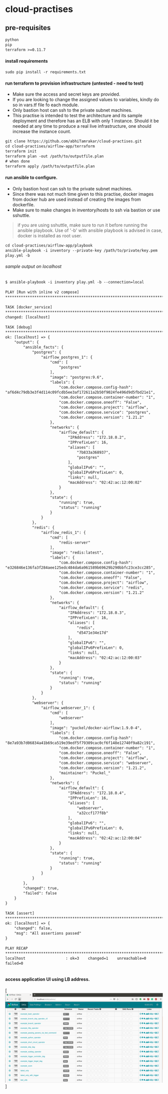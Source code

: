 # cloud-practises

## pre-requisites
```
python
pip
terraform >=0.11.7
```
#### install requirements
```
sudo pip install -r requirements.txt
```

#### run terraform to provision infrastructure (untested - need to test)
 * Make sure the access and secret keys are provided.
 * If you are looking to change the assigned values to variables, kindly do so in vars.tf file fo each module.
 * Only bastion host can ssh to the private subnet machines.
 * This practise is intended to test the architecture and its sample deployment and therefore has an ELB with only 1 instance. Should it be needed at any time to produce a real live infrastructure, one should increase the instance count.

```
git clone https://github.com/abhiTamrakar/cloud-practises.git
cd cloud-practises/airflow-app/terraform
terraform init
terraform plan -out /path/to/outputfile.plan
# when done
terraform apply /path/to/outputfile.plan
```

#### run ansible to configure.
 * Only bastion host can ssh to the private subnet machines.
 * Since there was not much time given to this practise, docker images from docker hub are used instead of creating the images from dockerfile.
 * Make sure to make changes in inventory/hosts to ssh via bastion or use sshuttle.
> if you are using sshuttle, make sure to run it before running the ansible playbook.
> Use of '-b' with ansible playbook is advised in case, docker is installed as root user.
```
cd cloud-practises/airflow-app/playbook
ansible-playbook -i inventory --private-key /path/to/private/key.pem play.yml -b
```

###### sample output on localhost
```
$ ansible-playbook -i inventory play.yml -b --connection=local

PLAY [Run with inline v2 compose] **************************************************************************

TASK [docker_service] **************************************************************************************
changed: [localhost]

TASK [debug] ***********************************************************************************************
ok: [localhost] => {
    "output": {
        "ansible_facts": {
            "postgres": {
                "airflow_postgres_1": {
                    "cmd": [
                        "postgres"
                    ], 
                    "image": "postgres:9.6", 
                    "labels": {
                        "com.docker.compose.config-hash": "af6d4c79db3e3f4d114c09fcdb5ee3af172611a2b50f9024fe496d9d5fbd21e1", 
                        "com.docker.compose.container-number": "1", 
                        "com.docker.compose.oneoff": "False", 
                        "com.docker.compose.project": "airflow", 
                        "com.docker.compose.service": "postgres", 
                        "com.docker.compose.version": "1.21.2"
                    }, 
                    "networks": {
                        "airflow_default": {
                            "IPAddress": "172.18.0.2", 
                            "IPPrefixLen": 16, 
                            "aliases": [
                                "7b833a368937", 
                                "postgres"
                            ], 
                            "globalIPv6": "", 
                            "globalIPv6PrefixLen": 0, 
                            "links": null, 
                            "macAddress": "02:42:ac:12:00:02"
                        }
                    }, 
                    "state": {
                        "running": true, 
                        "status": "running"
                    }
                }
            }, 
            "redis": {
                "airflow_redis_1": {
                    "cmd": [
                        "redis-server"
                    ], 
                    "image": "redis:latest", 
                    "labels": {
                        "com.docker.compose.config-hash": "e326846e136fa3f284aee125edc484da6a961589b69629b290bbfc23ce3cc285", 
                        "com.docker.compose.container-number": "1", 
                        "com.docker.compose.oneoff": "False", 
                        "com.docker.compose.project": "airflow", 
                        "com.docker.compose.service": "redis", 
                        "com.docker.compose.version": "1.21.2"
                    }, 
                    "networks": {
                        "airflow_default": {
                            "IPAddress": "172.18.0.3", 
                            "IPPrefixLen": 16, 
                            "aliases": [
                                "redis", 
                                "d5471e34e17d"
                            ], 
                            "globalIPv6": "", 
                            "globalIPv6PrefixLen": 0, 
                            "links": null, 
                            "macAddress": "02:42:ac:12:00:03"
                        }
                    }, 
                    "state": {
                        "running": true, 
                        "status": "running"
                    }
                }
            }, 
            "webserver": {
                "airflow_webserver_1": {
                    "cmd": [
                        "webserver"
                    ], 
                    "image": "puckel/docker-airflow:1.9.0-4", 
                    "labels": {
                        "com.docker.compose.config-hash": "8e7a93b7d06834a41b69ca519e39edf5f79309cac0cf6f148e12740f9a82c191", 
                        "com.docker.compose.container-number": "1", 
                        "com.docker.compose.oneoff": "False", 
                        "com.docker.compose.project": "airflow", 
                        "com.docker.compose.service": "webserver", 
                        "com.docker.compose.version": "1.21.2", 
                        "maintainer": "Puckel_"
                    }, 
                    "networks": {
                        "airflow_default": {
                            "IPAddress": "172.18.0.4", 
                            "IPPrefixLen": 16, 
                            "aliases": [
                                "webserver", 
                                "a32ccf177f8b"
                            ], 
                            "globalIPv6": "", 
                            "globalIPv6PrefixLen": 0, 
                            "links": null, 
                            "macAddress": "02:42:ac:12:00:04"
                        }
                    }, 
                    "state": {
                        "running": true, 
                        "status": "running"
                    }
                }
            }
        }, 
        "changed": true, 
        "failed": false
    }
}

TASK [assert] **********************************************************************************************
ok: [localhost] => {
    "changed": false, 
    "msg": "All assertions passed"
}

PLAY RECAP *************************************************************************************************
localhost                  : ok=3    changed=1    unreachable=0    failed=0


```

#### access application UI using LB address.
[![output](https://github.com/abhiTamrakar/cloud-practises/blob/master/airflow-app/ansible-output.png)]
